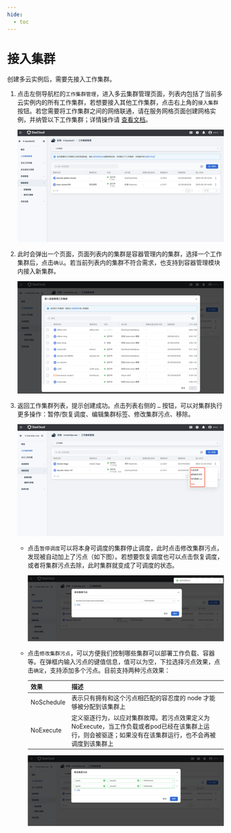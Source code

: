 ```yaml
---
hide:
  - toc
---
```


# 接入集群

创建多云实例后，需要先接入工作集群。

1. 点击左侧导航栏的`工作集群管理`，进入多云集群管理页面，列表内包括了当前多云实例内的所有工作集群，若想要接入其他工作集群，点击右上角的`接入集群`按钮。若您需要将工作集群之间的网络联通，请在服务网格页面创建网格实例，并纳管以下工作集群；详情操作请 [查看文档](https://docs.daocloud.io/mspider/user-guide/multicluster/cluster-interconnect/)。

    ![接入集群](../images/workload-fuwu.png)

2. 此时会弹出一个页面，页面列表内的集群是容器管理内的集群，选择一个工作集群后，点击`确认`。若当前列表内的集群不符合需求，也支持到容器管理模块内接入新集群。

    ![确认](../images/joincluster02.png)

3. 返回工作集群列表，提示创建成功。点击列表右侧的 `…` 按钮，可以对集群执行更多操作：暂停/恢复调度、编辑集群标签、修改集群污点、移除。

    ![更多操作](../images/joincluster03.png)

    - 点击`暂停调度`可以将本身可调度的集群停止调度，此时点击修改集群污点，发现被自动加上了污点（如下图）。若想要恢复调度也可以点击恢复调度，或者将集群污点去除，此时集群就变成了可调度的状态。

        ![暂停调度](../images/joincluster04.png)

    - 点击`修改集群污点`，可以方便我们控制哪些集群可以部署工作负载、容器等。在弹框内输入污点的键值信息，值可以为空，下拉选择污点效果，点击`确定`，支持添加多个污点。目前支持两种污点效果：

        | 效果       | 描述                                                         |
        | ---------- | ------------------------------------------------------------ |
        | NoSchedule | 表示只有拥有和这个污点相匹配的容忍度的 node 才能够被分配到该集群上 |
        | NoExecute  | 定义驱逐行为，以应对集群故障。若污点效果定义为 NoExecute，当工作负载或者pod已经在该集群上运行，则会被驱逐；如果没有在该集群运行，也不会再被调度到该集群上 |

        ![修改集群污点](../images/joincluster05.png)

